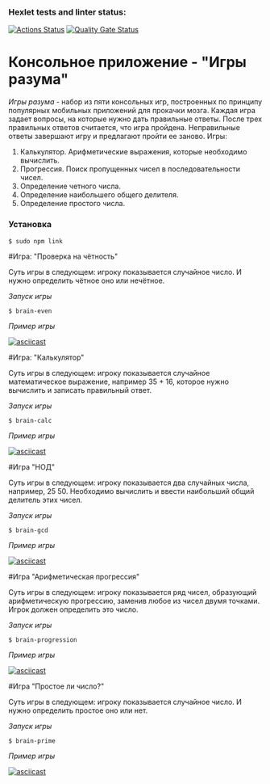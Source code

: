 ### Hexlet tests and linter status:
[![Actions Status](https://github.com/VgomerV/frontend-project-44/actions/workflows/hexlet-check.yml/badge.svg)](https://github.com/VgomerV/frontend-project-44/actions)   [![Quality Gate Status](https://sonarcloud.io/api/project_badges/measure?project=VgomerV_frontend-project-44&metric=alert_status)](https://sonarcloud.io/summary/new_code?id=VgomerV_frontend-project-44)

# Консольное приложение - "Игры разума"

*Игры разума* - набор из пяти консольных игр, построенных по принципу популярных мобильных приложений для прокачки мозга. Каждая игра задает вопросы, на которые нужно дать правильные ответы. После трех правильных ответов считается, что игра пройдена. Неправильные ответы завершают игру и предлагают пройти ее заново. Игры:

1. Калькулятор. Арифметические выражения, которые необходимо вычислить.
2. Прогрессия. Поиск пропущенных чисел в последовательности чисел.
3. Определение четного числа.
4. Определение наибольшего общего делителя.
5. Определение простого числа.

### Установка

```
$ sudo npm link 
```

#Игра: "Проверка на чётность"

Суть игры в следующем: игроку показывается случайное число. И нужно определить чётное оно или нечётное.

*Запуск игры*

```
$ brain-even
```

*Пример игры*

[![asciicast](https://asciinema.org/a/dHTc7w3r99fwjwkECdJJ35HKV.svg)](https://asciinema.org/a/dHTc7w3r99fwjwkECdJJ35HKV)

#Игра: "Калькулятор"

Суть игры в следующем: игроку показывается случайное математическое выражение, например 35 + 16, которое нужно вычислить и записать правильный ответ.

*Запуск игры*

```
$ brain-calc
```

*Пример игры*

[![asciicast](https://asciinema.org/a/WwRjlvOuKCvnMRBzBb22xiDGf.svg)](https://asciinema.org/a/WwRjlvOuKCvnMRBzBb22xiDGf)

#Игра "НОД"

Суть игры в следующем: игроку показывается два случайных числа, например, 25 50. Необходимо вычислить и ввести наибольший общий делитель этих чисел.

*Запуск игры*

```
$ brain-gcd
```

*Пример игры*

[![asciicast](https://asciinema.org/a/S5vLk6MaxPpKJm93GBfzvrOCa.svg)](https://asciinema.org/a/S5vLk6MaxPpKJm93GBfzvrOCa)

#Игра "Арифметическая прогрессия"

Суть игры в следующем: игроку показывается ряд чисел, образующий арифметическую прогрессию, заменив любое из чисел двумя точками. Игрок должен определить это число.

*Запуск игры*

```
$ brain-progression
```

*Пример игры*

[![asciicast](https://asciinema.org/a/TkK6U8zcoqdk0YoRtqFq2bTed.svg)](https://asciinema.org/a/TkK6U8zcoqdk0YoRtqFq2bTed)

#Игра "Простое ли число?"

Суть игры в следующем: игроку показывается случайное число. И нужно определить простое оно или нет.

*Запуск игры*

```
$ brain-prime
```

*Пример игры*

[![asciicast](https://asciinema.org/a/E0P3cPEBKsyHK8AudMqgiy57q.svg)](https://asciinema.org/a/E0P3cPEBKsyHK8AudMqgiy57q)
